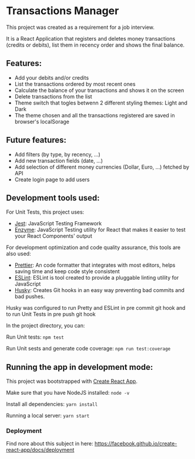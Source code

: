 # Transactions Manager

This project was created as a requirement for a job interview.

It is a React Application that registers and deletes money transactions (credits or debits), list them in recency order and shows the final balance.

## Features:

- Add your debits and/or credits
- List the transactions ordered by most recent ones
- Calculate the balance of your transactions and shows it on the screen
- Delete transactions from the list
- Theme switch that togles betwenn 2 different styling themes: Light and Dark
- The theme chosen and all the transactions registered are saved in browser's localSorage

## Future features:

- Add filters (by type, by recency, ...)
- Add new transaction fields (date, ...)
- Add selection of different money currencies (Dollar, Euro, ...) fetched by API
- Create login page to add users

## Development tools used:

For Unit Tests, this project uses:
- [Jest](https://jestjs.io/): JavaScript Testing Framework 
- [Enzyme](https://airbnb.io/enzyme/): JavaScript Testing utility for React that makes it easier to test your React Components' output 

For development optimization and code quality assurance, this tools are also used:
- [Prettier](https://prettier.io/): An code formatter that integrates with most editors, helps saving time and keep code style consistent
- [ESLint](https://eslint.org/): ESLint is tool created to provide a pluggable linting utility for JavaScript
- [Husky](https://www.npmjs.com/package/husky): Creates Git hooks in an easy way preventing bad commits and bad pushes.

Husky was configured to run Pretty and ESLint in pre commit git hook and to run Unit Tests in pre push git hook

In the project directory, you can:

Run Unit tests: `npm test`

Run Unit sests and generate code coverage: `npm run test:coverage`

## Running the app in development mode:

This project was bootstrapped with [Create React App](https://github.com/facebook/create-react-app).

Make sure that you have NodeJS installed: `node -v`

Install all dependencies: `yarn install`

Running a local server: `yarn start`

### Deployment

Find nore about this subject in here: https://facebook.github.io/create-react-app/docs/deployment
